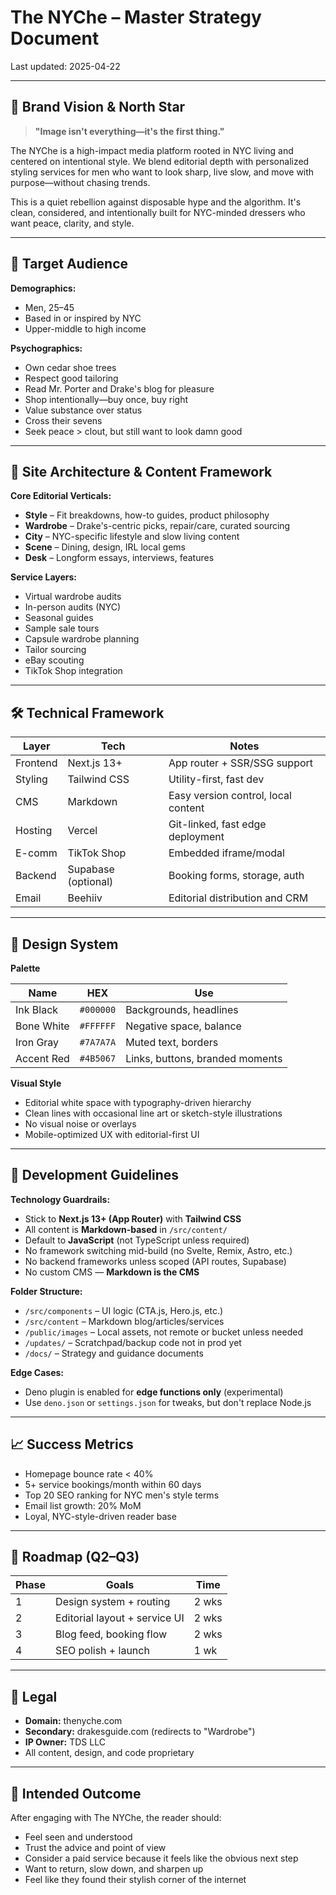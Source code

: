 # The NYChe – Master Strategy Document

Last updated: 2025-04-22

---

## 🔭 Brand Vision & North Star

> **"Image isn't everything—it's the first thing."**

The NYChe is a high-impact media platform rooted in NYC living and centered on intentional style. We blend editorial depth with personalized styling services for men who want to look sharp, live slow, and move with purpose—without chasing trends.

This is a quiet rebellion against disposable hype and the algorithm. It's clean, considered, and intentionally built for NYC-minded dressers who want peace, clarity, and style.

---

## 🎯 Target Audience

**Demographics:**

- Men, 25–45
- Based in or inspired by NYC
- Upper-middle to high income

**Psychographics:**

- Own cedar shoe trees
- Respect good tailoring
- Read Mr. Porter and Drake's blog for pleasure
- Shop intentionally—buy once, buy right
- Value substance over status
- Cross their sevens
- Seek peace > clout, but still want to look damn good

---

## 🧱 Site Architecture & Content Framework

**Core Editorial Verticals:**

- **Style** – Fit breakdowns, how-to guides, product philosophy
- **Wardrobe** – Drake's-centric picks, repair/care, curated sourcing
- **City** – NYC-specific lifestyle and slow living content
- **Scene** – Dining, design, IRL local gems
- **Desk** – Longform essays, interviews, features

**Service Layers:**

- Virtual wardrobe audits
- In-person audits (NYC)
- Seasonal guides
- Sample sale tours
- Capsule wardrobe planning
- Tailor sourcing
- eBay scouting
- TikTok Shop integration

---

## 🛠️ Technical Framework

| Layer        | Tech                | Notes                              |
|--------------|---------------------|------------------------------------|
| Frontend     | Next.js 13+         | App router + SSR/SSG support       |
| Styling      | Tailwind CSS        | Utility-first, fast dev            |
| CMS          | Markdown            | Easy version control, local content |
| Hosting      | Vercel              | Git-linked, fast edge deployment   |
| E-comm       | TikTok Shop         | Embedded iframe/modal              |
| Backend      | Supabase (optional) | Booking forms, storage, auth       |
| Email        | Beehiiv             | Editorial distribution and CRM     |

---

## 📐 Design System

**Palette**

| Name        | HEX        | Use                             |
|-------------|------------|----------------------------------|
| Ink Black   | `#000000`  | Backgrounds, headlines          |
| Bone White  | `#FFFFFF`  | Negative space, balance         |
| Iron Gray   | `#7A7A7A`  | Muted text, borders             |
| Accent Red  | `#4B5067`  | Links, buttons, branded moments |

**Visual Style**

- Editorial white space with typography-driven hierarchy
- Clean lines with occasional line art or sketch-style illustrations
- No visual noise or overlays
- Mobile-optimized UX with editorial-first UI

---

## 📄 Development Guidelines

**Technology Guardrails:**

- Stick to **Next.js 13+ (App Router)** with **Tailwind CSS**
- All content is **Markdown-based** in `/src/content/`
- Default to **JavaScript** (not TypeScript unless required)
- No framework switching mid-build (no Svelte, Remix, Astro, etc.)
- No backend frameworks unless scoped (API routes, Supabase)
- No custom CMS — **Markdown is the CMS**

**Folder Structure:**

- `/src/components` – UI logic (CTA.js, Hero.js, etc.)
- `/src/content` – Markdown blog/articles/services
- `/public/images` – Local assets, not remote or bucket unless needed
- `/updates/` – Scratchpad/backup code not in prod yet
- `/docs/` – Strategy and guidance documents

**Edge Cases:**

- Deno plugin is enabled for **edge functions only** (experimental)
- Use `deno.json` or `settings.json` for tweaks, but don't replace Node.js

---

## 📈 Success Metrics

- Homepage bounce rate < 40%
- 5+ service bookings/month within 60 days
- Top 20 SEO ranking for NYC men's style terms
- Email list growth: 20% MoM
- Loyal, NYC-style-driven reader base

---

## 🧭 Roadmap (Q2–Q3)

| Phase | Goals                        | Time  |
|-------|------------------------------|-------|
| 1     | Design system + routing      | 2 wks |
| 2     | Editorial layout + service UI| 2 wks |
| 3     | Blog feed, booking flow      | 2 wks |
| 4     | SEO polish + launch          | 1 wk  |

---

## 🔗 Legal

- **Domain:** thenyche.com  
- **Secondary:** drakesguide.com (redirects to "Wardrobe")
- **IP Owner:** TDS LLC  
- All content, design, and code proprietary

---

## 🏁 Intended Outcome

After engaging with The NYChe, the reader should:

- Feel seen and understood
- Trust the advice and point of view
- Consider a paid service because it feels like the obvious next step
- Want to return, slow down, and sharpen up
- Feel like they found their stylish corner of the internet

